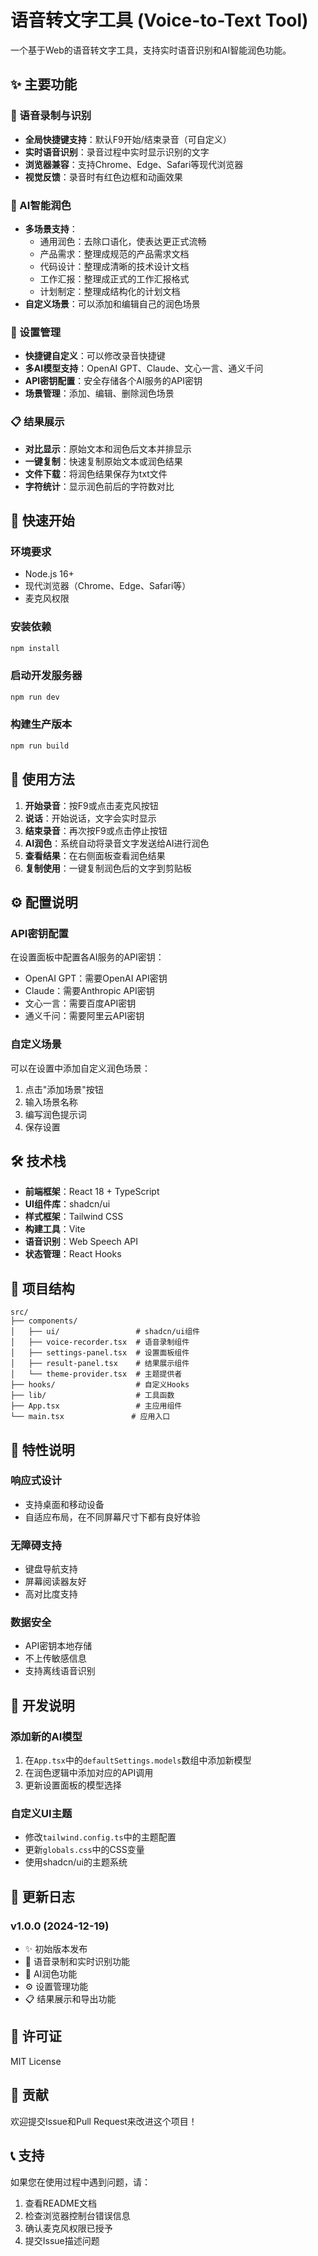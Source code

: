 # 语音转文字工具 (Voice-to-Text Tool)

一个基于Web的语音转文字工具，支持实时语音识别和AI智能润色功能。

## ✨ 主要功能

### 🎤 语音录制与识别
- **全局快捷键支持**：默认F9开始/结束录音（可自定义）
- **实时语音识别**：录音过程中实时显示识别的文字
- **浏览器兼容**：支持Chrome、Edge、Safari等现代浏览器
- **视觉反馈**：录音时有红色边框和动画效果

### 🤖 AI智能润色
- **多场景支持**：
  - 通用润色：去除口语化，使表达更正式流畅
  - 产品需求：整理成规范的产品需求文档
  - 代码设计：整理成清晰的技术设计文档
  - 工作汇报：整理成正式的工作汇报格式
  - 计划制定：整理成结构化的计划文档
- **自定义场景**：可以添加和编辑自己的润色场景

### 🔧 设置管理
- **快捷键自定义**：可以修改录音快捷键
- **多AI模型支持**：OpenAI GPT、Claude、文心一言、通义千问
- **API密钥配置**：安全存储各个AI服务的API密钥
- **场景管理**：添加、编辑、删除润色场景

### 📋 结果展示
- **对比显示**：原始文本和润色后文本并排显示
- **一键复制**：快速复制原始文本或润色结果
- **文件下载**：将润色结果保存为txt文件
- **字符统计**：显示润色前后的字符数对比

## 🚀 快速开始

### 环境要求
- Node.js 16+ 
- 现代浏览器（Chrome、Edge、Safari等）
- 麦克风权限

### 安装依赖
```bash
npm install
```

### 启动开发服务器
```bash
npm run dev
```

### 构建生产版本
```bash
npm run build
```

## 📖 使用方法

1. **开始录音**：按F9或点击麦克风按钮
2. **说话**：开始说话，文字会实时显示
3. **结束录音**：再次按F9或点击停止按钮
4. **AI润色**：系统自动将录音文字发送给AI进行润色
5. **查看结果**：在右侧面板查看润色结果
6. **复制使用**：一键复制润色后的文字到剪贴板

## ⚙️ 配置说明

### API密钥配置
在设置面板中配置各AI服务的API密钥：
- OpenAI GPT：需要OpenAI API密钥
- Claude：需要Anthropic API密钥
- 文心一言：需要百度API密钥
- 通义千问：需要阿里云API密钥

### 自定义场景
可以在设置中添加自定义润色场景：
1. 点击"添加场景"按钮
2. 输入场景名称
3. 编写润色提示词
4. 保存设置

## 🛠️ 技术栈

- **前端框架**：React 18 + TypeScript
- **UI组件库**：shadcn/ui
- **样式框架**：Tailwind CSS
- **构建工具**：Vite
- **语音识别**：Web Speech API
- **状态管理**：React Hooks

## 📁 项目结构

```
src/
├── components/
│   ├── ui/                 # shadcn/ui组件
│   ├── voice-recorder.tsx  # 语音录制组件
│   ├── settings-panel.tsx  # 设置面板组件
│   ├── result-panel.tsx    # 结果展示组件
│   └── theme-provider.tsx  # 主题提供者
├── hooks/                  # 自定义Hooks
├── lib/                    # 工具函数
├── App.tsx                 # 主应用组件
└── main.tsx               # 应用入口

```

## 🌟 特性说明

### 响应式设计
- 支持桌面和移动设备
- 自适应布局，在不同屏幕尺寸下都有良好体验

### 无障碍支持
- 键盘导航支持
- 屏幕阅读器友好
- 高对比度支持

### 数据安全
- API密钥本地存储
- 不上传敏感信息
- 支持离线语音识别

## 🔧 开发说明

### 添加新的AI模型
1. 在`App.tsx`中的`defaultSettings.models`数组中添加新模型
2. 在润色逻辑中添加对应的API调用
3. 更新设置面板的模型选择

### 自定义UI主题
- 修改`tailwind.config.ts`中的主题配置
- 更新`globals.css`中的CSS变量
- 使用shadcn/ui的主题系统

## 📝 更新日志

### v1.0.0 (2024-12-19)
- ✨ 初始版本发布
- 🎤 语音录制和实时识别功能
- 🤖 AI润色功能
- ⚙️ 设置管理功能
- 📋 结果展示和导出功能

## 📄 许可证

MIT License

## 🤝 贡献

欢迎提交Issue和Pull Request来改进这个项目！

## 📞 支持

如果您在使用过程中遇到问题，请：
1. 查看README文档
2. 检查浏览器控制台错误信息
3. 确认麦克风权限已授予
4. 提交Issue描述问题